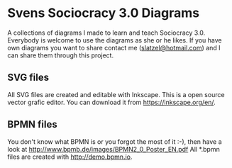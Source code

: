 # Svens Sociocracy 3.0 Diagrams
A collections of diagrams I made to learn and teach Sociocracy 3.0. Everybody is welcome to use the diagrams as she or he likes. If you have own diagrams you want to share contact me (slatzel@hotmail.com) and I can share them through this project.

## SVG files
All SVG files are created and editable with Inkscape. This is a open source vector grafic editor. You can download it from https://inkscape.org/en/.

## BPMN files
You don't know what BPMN is or you forgot the most of it :-), then have a look at http://www.bpmb.de/images/BPMN2_0_Poster_EN.pdf
All *.bpmn files are created with http://demo.bpmn.io. 

